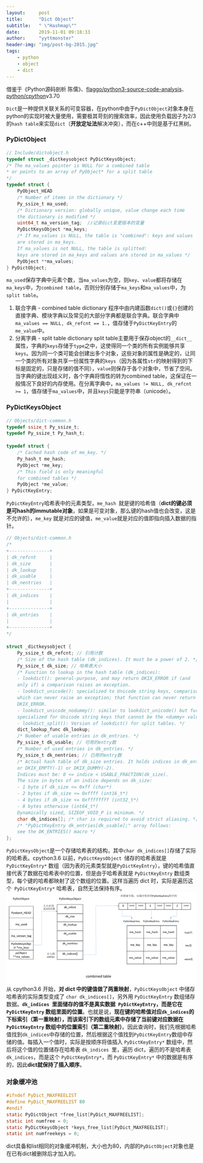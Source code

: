 ```yaml
---
layout:     post
title:      "Dict Object"
subtitle:   " \"Hashmap\""
date:       2019-11-01 09:18:33
author:     "yyttmonster"
header-img: "img/post-bg-2015.jpg"
tags:
    - python
    - object
    - dict
---
```

借鉴于《Python源码剖析 陈儒》、[flaggo/python3-source-code-analysis](https://github.com/flaggo/python3-source-code-analysis/blob/master/objects/dict-object/index.md)、[python/cpython](https://github.com/python/cpython/blob/v3.7.0/Objects/listobject.c)v3.70

`Dict`是一种提供关联关系的可变容器，在python中由于`PyDictObject`对象本身在python的实现时被大量使用，需要极其苛刻的搜索效率，因此使用负载因子为2/3的`hash table`来实现`dict`（**开放定址法**解决冲突），而在c++中则是基于红黑树。

### PyDictObject
```c
// Include/dictobject.h
typedef struct _dictkeysobject PyDictKeysObject;
/* The ma_values pointer is NULL for a combined table
* or points to an array of PyObject* for a split table
*/
typedef struct {
    PyObject_HEAD
    /* Number of items in the dictionary */
    Py_ssize_t ma_used;
    /* Dictionary version: globally unique, value change each time
    the dictionary is modified */
    uint64_t ma_version_tag;  //记录dict变更版本的变量
    PyDictKeysObject *ma_keys;
    /* If ma_values is NULL, the table is "combined": keys and values
    are stored in ma_keys.
    If ma_values is not NULL, the table is splitted:
    keys are stored in ma_keys and values are stored in ma_values */
    PyObject **ma_values;
} PyDictObject;
```
`ma_used`保存字典中元素个数，当`ma_values`为空，则`key`、`value`都将存储在`ma_keys`中，为`combined table`，否则分别存储于`ma_keys`和`ma_values`中，为`split table`。

1. 联合字典 - combined table dictionary
   程序中由内建函数`dict()`或`{}`创建的直接字典、模块字典以及常见的大部分字典都是联合字典。联合字典中`ma_values == NULL, dk_refcnt == 1.`，值存储于`PyDictKeyEntry`的`me_value`中。
2. 分离字典 - split table dictionary
   split table主要用于保存object的`__dict__`属性，字典的`keys`存储于`type`之中，这使得同一个类的所有实例能够共享`keys`。因为同一个类可能会创建出多个对象，这些对象的属性是确定的，让同一个类的所有对象共享一份属性字典的`keys`（因为各属性`str`的映射得到的下标是固定的，只是存储的值不同），`value`则保存于各个对象中，节省了空间。当字典的键出现歧义时，各个字典将惰性的转为combined table，这保证在一般情况下良好的内存使用。在分离字典中，`ma_values != NULL, dk_refcnt >= 1`，值存储于`ma_values`中，并且`keys`只能是字符串（unicode）。

### PyDictKeysObject
```c
// Objects/dict-common.h
typedef ssize_t Py_ssize_t;  
typedef Py_ssize_t Py_hash_t;

typedef struct {
    /* Cached hash code of me_key. */
    Py_hash_t me_hash;
    PyObject *me_key;
    /* This field is only meaningful 
    for combined tables */
    PyObject *me_value; 
} PyDictKeyEntry;
```
`PyDictKeyEntry`哈希表中的元素类型，`me_hash `就是键的哈希值（**dict的键必须是可hash的immutable对象**，如果是可变对象，那么键的hash值也会改变，这是不允许的），`me_key` 就是对应的键值，`me_value`就是对应的值即指向插入数据的指针。
```c
// Objects/dict-common.h
/*
+---------------+
| dk_refcnt     |
| dk_size       |
| dk_lookup     |
| dk_usable     |
| dk_nentries   |
+---------------+
| dk_indices    |
|               |
+---------------+
| dk_entries    |
|               |
+---------------+
*/

struct _dictkeysobject {
    Py_ssize_t dk_refcnt; // 引用计数
    /* Size of the hash table (dk_indices). It must be a power of 2. */
    Py_ssize_t dk_size; // 哈希表大小
    /* Function to lookup in the hash table (dk_indices):
    - lookdict(): general-purpose, and may return DKIX_ERROR if (and
    only if) a comparison raises an exception.
    - lookdict_unicode(): specialized to Unicode string keys, comparison of
    which can never raise an exception; that function can never return
    DKIX_ERROR.
    - lookdict_unicode_nodummy(): similar to lookdict_unicode() but further
    specialized for Unicode string keys that cannot be the <dummy> value.
    - lookdict_split(): Version of lookdict() for split tables. */
    dict_lookup_func dk_lookup;
    /* Number of usable entries in dk_entries. */
    Py_ssize_t dk_usable; // 可用的entry数
    /* Number of used entries in dk_entries. */
    Py_ssize_t dk_nentries; // 已用的entry数
    /* Actual hash table of dk_size entries. It holds indices in dk_entries,
    or DKIX_EMPTY(-1) or DKIX_DUMMY(-2).
    Indices must be: 0 <= indice < USABLE_FRACTION(dk_size).
    The size in bytes of an indice depends on dk_size:
    - 1 byte if dk_size <= 0xff (char*)
    - 2 bytes if dk_size <= 0xffff (int16_t*)
    - 4 bytes if dk_size <= 0xffffffff (int32_t*)
    - 8 bytes otherwise (int64_t*)
    Dynamically sized, SIZEOF_VOID_P is minimum. */
    char dk_indices[]; /* char is required to avoid strict aliasing. */
    /* "PyDictKeyEntry dk_entries[dk_usable];" array follows:
    see the DK_ENTRIES() macro */
};
```
`PyDictKeysObject`是一个存储哈希表的结构，其中`char dk_indices[]`存储了实际的哈希表。cpython3.6 以前，`PyDictKeysObject `储存的哈希表就是 `PyDictKeyEntry*` 数组（因为表的元素类型就是`PyDictKeyEntry`），键的哈希值直接代表了数据在哈希表中的位置，但是由于哈希表就是 `PyDictKeyEntry` 数组类型，每个键的哈希都映射了这个数组的位置。这样当遍历 dict 时，实际是遍历这个` PyDictKeyEntry*` 哈希表，自然无法保持有序。
![avator](/img/dict_object_1.png)
从 cpython3.6 开始，**对 dict 中的键值做了两重映射**，`PyDictKeysObject` 中储存哈希表的实际类型变成了 `char dk_indices[]`，另外用 `PyDictKeyEntry` 数组储存数据。**`dk_indices `里面储存的值不是真实数据` PyDictKeyEntry`，而是它在 `PyDictKeyEntry` 数组里面的位置**。也就是说，**现在键的哈希值对应`dk_indices`的下标索引（第一重映射），而该索引下的数组元素中存储了当前键对应数据在`PyDictKeyEntry` 数组中的位置索引（第二重映射）**。因此查询时，我们先根据哈希值找到`dk_indices`中存储的位置，然后根据这个值找到`PyDictKeyEntry`数组中存储的值。每插入一个值时，实际是按顺序将值插入 `PyDictKeyEntry*` 数组中，然后将这个值的位置储存在哈希表 `dk_indices `里，遍历 dict，遍历的不是哈希表 `dk_indices`，而是这个 `PyDictKeyEntry*`，而 `PyDictKeyEntry*` 中的数据是有序的，因此**dict就保持了插入顺序**。

### 对象缓冲池
```c
#ifndef PyDict_MAXFREELIST
#define PyDict_MAXFREELIST 80
#endif
static PyDictObject *free_list[PyDict_MAXFREELIST];
static int numfree = 0;
static PyDictKeysObject *keys_free_list[PyDict_MAXFREELIST];
static int numfreekeys = 0;
```
dict具备和list相同的对象缓冲机制，大小也为80，内部的`PyDictObject`对象也是在已有dict被删除后才加入的。